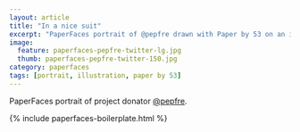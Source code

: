 ```yaml
---
layout: article
title: "In a nice suit"
excerpt: "PaperFaces portrait of @pepfre drawn with Paper by 53 on an iPad."
image: 
  feature: paperfaces-pepfre-twitter-lg.jpg
  thumb: paperfaces-pepfre-twitter-150.jpg
category: paperfaces
tags: [portrait, illustration, paper by 53]
---
```


PaperFaces portrait of project donator [@pepfre](http://twitter.com/pepfre).

{% include paperfaces-boilerplate.html %}
